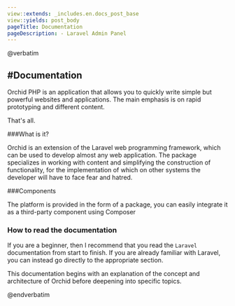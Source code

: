 ```yaml
---
view::extends: _includes.en.docs_post_base
view::yields: post_body
pageTitle: Documentation
pageDescription: - Laravel Admin Panel
---
```

@verbatim

#Documentation
----------

Orchid PHP is an application that allows you to quickly write simple but powerful websites and applications.
The main emphasis is on rapid prototyping and different content.


That's all.

###What is it?


Orchid is an extension of the Laravel web programming framework, which can be used to develop almost any web application.
The package specializes in working with content and simplifying the construction of functionality, for the implementation of which on other systems the developer will have to face fear and hatred.


###Components

The platform is provided in the form of a package, you can easily integrate it as a third-party component using Composer

### How to read the documentation

If you are a beginner, then I recommend that you read the `Laravel` documentation from start to finish.
If you are already familiar with Laravel, you can instead go directly to the appropriate section.

This documentation begins with an explanation of the concept and architecture of Orchid before deepening into specific topics.

@endverbatim
